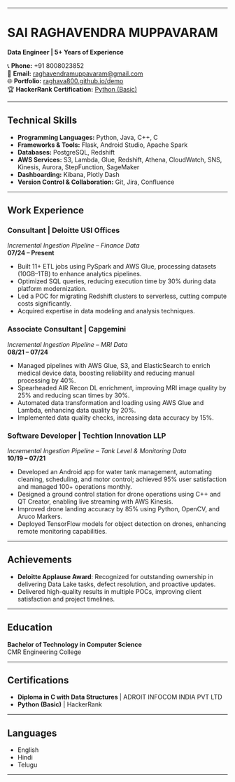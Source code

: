 

---

# SAI RAGHAVENDRA MUPPAVARAM  
**Data Engineer | 5+ Years of Experience**  

📞 **Phone:** +91 8008023852  
📧 **Email:** raghavendramuppavaram@gmail.com  
🌐 **Portfolio:** [raghava800.github.io/demo](https://raghava800.github.io/demo/)  
🏆 **HackerRank Certification:** [Python (Basic)](https://www.hackerrank.com/certificates/26139680d206)  

---

## **Technical Skills**  
- **Programming Languages:** Python, Java, C++, C  
- **Frameworks & Tools:** Flask, Android Studio, Apache Spark  
- **Databases:** PostgreSQL, Redshift  
- **AWS Services:** S3, Lambda, Glue, Redshift, Athena, CloudWatch, SNS, Kinesis, Aurora, StepFunction, SageMaker  
- **Dashboarding:** Kibana, Plotly Dash  
- **Version Control & Collaboration:** Git, Jira, Confluence  

---

## **Work Experience**  

### **Consultant** | **Deloitte USI Offices**  
*Incremental Ingestion Pipeline – Finance Data*  
**07/24 – Present**  
- Built 11+ ETL jobs using PySpark and AWS Glue, processing datasets (10GB–1TB) to enhance analytics pipelines.  
- Optimized SQL queries, reducing execution time by 30% during data platform modernization.  
- Led a POC for migrating Redshift clusters to serverless, cutting compute costs significantly.  
- Acquired expertise in data modeling and analysis techniques.  

### **Associate Consultant** | **Capgemini**  
*Incremental Ingestion Pipeline – MRI Data*  
**08/21 – 07/24**  
- Managed pipelines with AWS Glue, S3, and ElasticSearch to enrich medical device data, boosting reliability and reducing manual processing by 40%.  
- Spearheaded AIR Recon DL enrichment, improving MRI image quality by 25% and reducing scan times by 30%.  
- Automated data transformation and loading using AWS Glue and Lambda, enhancing data quality by 20%.  
- Implemented data quality checks, increasing data accuracy by 15%.  

### **Software Developer** | **Techtion Innovation LLP**  
*Incremental Ingestion Pipeline – Tank Level & Monitoring Data*  
**10/19 – 07/21**  
- Developed an Android app for water tank management, automating cleaning, scheduling, and motor control; achieved 95% user satisfaction and managed 100+ operations monthly.  
- Designed a ground control station for drone operations using C++ and QT Creator, enabling live streaming with AWS Kinesis.  
- Improved drone landing accuracy by 85% using Python, OpenCV, and Aruco Markers.  
- Deployed TensorFlow models for object detection on drones, enhancing remote monitoring capabilities.  

---

## **Achievements**  
- **Deloitte Applause Award**: Recognized for outstanding ownership in delivering Data Lake tasks, defect resolution, and proactive updates.  
- Delivered high-quality results in multiple POCs, improving client satisfaction and project timelines.  

---

## **Education**  
**Bachelor of Technology in Computer Science**  
CMR Engineering College  

---

## **Certifications**  
- **Diploma in C with Data Structures** | ADROIT INFOCOM INDIA PVT LTD  
- **Python (Basic)** | HackerRank  

---

## **Languages**  
- English  
- Hindi  
- Telugu  

---

